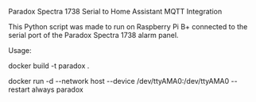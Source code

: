 Paradox Spectra 1738 Serial to Home Assistant MQTT Integration

This Python script was made to run on Raspberry Pi B+ connected to the serial port of the Paradox Spectra 1738 alarm panel.

Usage:

docker build -t paradox .

docker run -d --network host --device /dev/ttyAMA0:/dev/ttyAMA0 --restart always paradox
